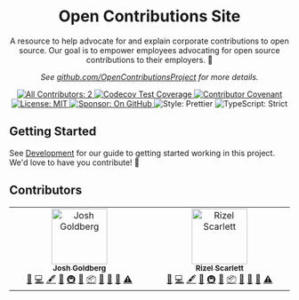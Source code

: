 <h1 align="center">Open Contributions Site</h1>

<p align="center">A resource to help advocate for and explain corporate contributions to open source.
Our goal is to empower employees advocating for open source contributions to their employers. 💙</p>

<p align="center">
<em>
See <a href="https://github.com/OpenContributionsProject">github.com/OpenContributionsProject</a> for more details.
</em>
</p>

<p align="center">
	<a href="#contributors" target="_blank">
<!-- prettier-ignore-start -->
<!-- ALL-CONTRIBUTORS-BADGE:START - Do not remove or modify this section -->
<img alt="All Contributors: 2" src="https://img.shields.io/badge/all_contributors-2-21bb42.svg" />
<!-- ALL-CONTRIBUTORS-BADGE:END -->
<!-- prettier-ignore-end -->
	</a>
	<a href="https://codecov.io/gh/OpenContributionsProject/opencontributionssite" target="_blank">
		<img alt="Codecov Test Coverage" src="https://codecov.io/gh/OpenContributionsProject/opencontributionssite/branch/main/graph/badge.svg?token=eVIFY4MhfQ"/>
	</a>
	<a href="https://github.com/OpenContributionsProject/opencontributionssite/blob/main/.github/CODE_OF_CONDUCT.md" target="_blank">
		<img alt="Contributor Covenant" src="https://img.shields.io/badge/code_of_conduct-enforced-21bb42" />
	</a>
	<a href="https://github.com/OpenContributionsProject/opencontributionssite/blob/main/LICENSE.md" target="_blank">
	    <img alt="License: MIT" src="https://img.shields.io/github/license/OpenContributionsProject/opencontributionssite?color=21bb42">
    </a>
	<a href="https://github.com/sponsors/OpenContributionsProject" target="_blank">
    	<img alt="Sponsor: On GitHub" src="https://img.shields.io/badge/sponsor-on_github-21bb42.svg" />
    </a>
	<img alt="Style: Prettier" src="https://img.shields.io/badge/style-prettier-21bb42.svg" />
    <img alt="TypeScript: Strict" src="https://img.shields.io/badge/typescript-strict-21bb42.svg" />
</p>

## Getting Started

See [Development](./.github/DEVELOPMENT.md) for our guide to getting started working in this project.
We'd love to have you contribute! 💖

## Contributors

<!-- ALL-CONTRIBUTORS-LIST:START - Do not remove or modify this section -->
<!-- prettier-ignore-start -->
<!-- markdownlint-disable -->
<table>
  <tbody>
    <tr>
      <td align="center" valign="top" width="14.28%"><a href="http://www.joshuakgoldberg.com"><img src="https://avatars.githubusercontent.com/u/3335181?v=4?s=100" width="100px;" alt="Josh Goldberg"/><br /><sub><b>Josh Goldberg</b></sub></a><br /><a href="https://github.com/OpenContributionsProject/opencontributionssite/issues?q=author%3AJoshuaKGoldberg" title="Bug reports">🐛</a> <a href="https://github.com/OpenContributionsProject/opencontributionssite/commits?author=JoshuaKGoldberg" title="Code">💻</a> <a href="#content-JoshuaKGoldberg" title="Content">🖋</a> <a href="#ideas-JoshuaKGoldberg" title="Ideas, Planning, & Feedback">🤔</a> <a href="#infra-JoshuaKGoldberg" title="Infrastructure (Hosting, Build-Tools, etc)">🚇</a> <a href="#maintenance-JoshuaKGoldberg" title="Maintenance">🚧</a> <a href="#platform-JoshuaKGoldberg" title="Packaging/porting to new platform">📦</a> <a href="#projectManagement-JoshuaKGoldberg" title="Project Management">📆</a> <a href="https://github.com/OpenContributionsProject/opencontributionssite/pulls?q=is%3Apr+reviewed-by%3AJoshuaKGoldberg" title="Reviewed Pull Requests">👀</a> <a href="#tool-JoshuaKGoldberg" title="Tools">🔧</a> <a href="https://github.com/OpenContributionsProject/opencontributionssite/commits?author=JoshuaKGoldberg" title="Tests">⚠️</a></td>
      <td align="center" valign="top" width="14.28%"><a href="https://blackgirlbytes.dev"><img src="https://avatars.githubusercontent.com/u/22990146?v=4?s=100" width="100px;" alt="Rizel Scarlett"/><br /><sub><b>Rizel Scarlett</b></sub></a><br /><a href="https://github.com/OpenContributionsProject/opencontributionssite/issues?q=author%3Ablackgirlbytes" title="Bug reports">🐛</a> <a href="https://github.com/OpenContributionsProject/opencontributionssite/commits?author=blackgirlbytes" title="Code">💻</a> <a href="#content-blackgirlbytes" title="Content">🖋</a> <a href="#ideas-blackgirlbytes" title="Ideas, Planning, & Feedback">🤔</a> <a href="#infra-blackgirlbytes" title="Infrastructure (Hosting, Build-Tools, etc)">🚇</a> <a href="#maintenance-blackgirlbytes" title="Maintenance">🚧</a> <a href="#platform-blackgirlbytes" title="Packaging/porting to new platform">📦</a> <a href="#projectManagement-blackgirlbytes" title="Project Management">📆</a> <a href="https://github.com/OpenContributionsProject/opencontributionssite/pulls?q=is%3Apr+reviewed-by%3Ablackgirlbytes" title="Reviewed Pull Requests">👀</a> <a href="#tool-blackgirlbytes" title="Tools">🔧</a> <a href="https://github.com/OpenContributionsProject/opencontributionssite/commits?author=blackgirlbytes" title="Tests">⚠️</a></td>
    </tr>
  </tbody>
</table>

<!-- markdownlint-restore -->
<!-- prettier-ignore-end -->

<!-- ALL-CONTRIBUTORS-LIST:END -->

